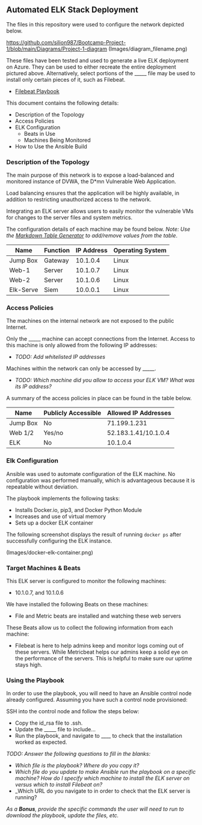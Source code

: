 ## Automated ELK Stack Deployment

The files in this repository were used to configure the network depicted below.

https://github.com/silion987/Bootcamp-Project-1/blob/main/Diagrams/Project-1-diagram (Images/diagram_filename.png)

These files have been tested and used to generate a live ELK deployment on Azure. They can be used to either recreate the entire deployment pictured above. Alternatively, select portions of the _____ file may be used to install only certain pieces of it, such as Filebeat.

  - <a href="https://github.com/silion987/Bootcamp-Project-1/blob/main/Ansible/filebeat-playbook.yml">Filebeat Playbook</a> 

This document contains the following details:
- Description of the Topology
- Access Policies
- ELK Configuration
  - Beats in Use
  - Machines Being Monitored
- How to Use the Ansible Build


### Description of the Topology

The main purpose of this network is to expose a load-balanced and monitored instance of DVWA, the D*mn Vulnerable Web Application.

Load balancing ensures that the application will be highly available, in addition to restricting unauthorized access to the network.

Integrating an ELK server allows users to easily monitor the vulnerable VMs for changes to the server files and system metrics.

The configuration details of each machine may be found below.
_Note: Use the [Markdown Table Generator](http://www.tablesgenerator.com/markdown_tables) to add/remove values from the table_.

| Name     | Function | IP Address | Operating System |
|----------|----------|------------|------------------|
| Jump Box | Gateway  | 10.1.0.4   | Linux            |
| Web-1    | Server   | 10.1.0.7   | Linux            |
| Web-2    | Server   | 10.1.0.6   | Linux            |
| Elk-Serve| Siem     | 10.0.0.1   | Linux            |

### Access Policies

The machines on the internal network are not exposed to the public Internet. 

Only the _____ machine can accept connections from the Internet. Access to this machine is only allowed from the following IP addresses:
- _TODO: Add whitelisted IP addresses_

Machines within the network can only be accessed by _____.
- _TODO: Which machine did you allow to access your ELK VM? What was its IP address?_

A summary of the access policies in place can be found in the table below.

| Name     | Publicly Accessible | Allowed IP Addresses |
|----------|---------------------|----------------------|
| Jump Box | No                  | 71.199.1.231         |
| Web 1/2  | Yes/no              | 52.183.1.41/10.1.0.4 |
| ELK      | No                  | 10.1.0.4             |

### Elk Configuration

Ansible was used to automate configuration of the ELK machine. No configuration was performed manually, which is advantageous because it is repeatable without deviation.

The playbook implements the following tasks:
- Installs Docker.io, pip3, and Docker Python Module
- Increases and use of virtual memory
- Sets up a docker ELK container

The following screenshot displays the result of running `docker ps` after successfully configuring the ELK instance.

(Images/docker-elk-container.png)

### Target Machines & Beats
This ELK server is configured to monitor the following machines:
- 10.1.0.7, and 10.1.0.6

We have installed the following Beats on these machines:
- File and Metric beats are installed and watching these web servers

These Beats allow us to collect the following information from each machine:
- Filebeat is here to help admins keep and monitor logs coming out of these servers. While Metricbeat helps our admins keep a solid eye on the performance of the servers. This is helpful to make sure our uptime stays high.

### Using the Playbook
In order to use the playbook, you will need to have an Ansible control node already configured. Assuming you have such a control node provisioned: 

SSH into the control node and follow the steps below:
- Copy the id_rsa file to .ssh.
- Update the _____ file to include...
- Run the playbook, and navigate to ____ to check that the installation worked as expected.

_TODO: Answer the following questions to fill in the blanks:_
- _Which file is the playbook? Where do you copy it?_
- _Which file do you update to make Ansible run the playbook on a specific machine? How do I specify which machine to install the ELK server on versus which to install Filebeat on?_
- _Which URL do you navigate to in order to check that the ELK server is running?

_As a **Bonus**, provide the specific commands the user will need to run to download the playbook, update the files, etc._
